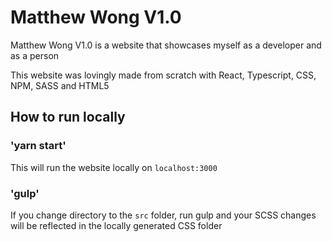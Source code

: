 # Matthew Wong V1.0

Matthew Wong V1.0 is a website that showcases myself as a developer and as a person

This website was lovingly made from scratch with React, Typescript, CSS, NPM, SASS and HTML5

## How to run locally

### 'yarn start'

This will run the website locally on `localhost:3000`

### 'gulp'

If you change directory to the `src` folder, run gulp and your SCSS changes will be reflected in the locally generated CSS folder